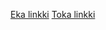 [Eka linkki](https://github.com/neoh1/ohtugroup2/commit/68d55085f0fc7b303f03d7519a07d8d3cb8b7e09)
[Toka linkki](https://github.com/neoh1/ohtugroup2/commit/667e069c98a40fe23fcea582fabbde4198b36ad9)